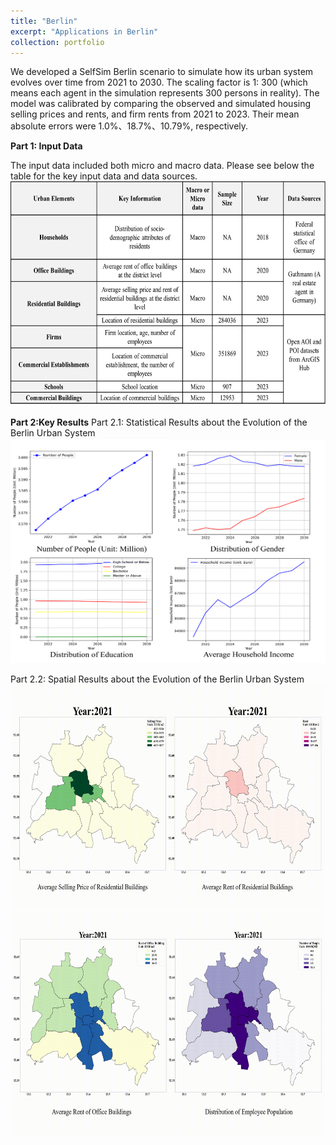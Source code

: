 ```yaml
---
title: "Berlin"
excerpt: "Applications in Berlin"
collection: portfolio
---
```


We developed a SelfSim Berlin scenario to simulate how its urban system evolves over time from 2021 to 2030. The scaling factor is 1: 300 (which means each agent in the simulation represents 300 persons in reality). The model was calibrated by comparing the observed and simulated housing selling prices and rents, and firm rents from 2021 to 2023. Their mean absolute errors were 1.0%、18.7%、10.79%, respectively. 

**Part 1: Input Data**

The input data included both micro and macro data. Please see below the table for the key input data and data sources.
<br/><img src="/images/table.png" width="600" height="360">

**Part 2:Key Results**
Part 2.1: Statistical Results about the Evolution of the Berlin Urban System
<br/><img src="/images/keyresults.png" width="600" height="360">

Part 2.2: Spatial Results about the Evolution of the Berlin Urban System
<br/><img src="/images/BL1.gif" width="600" height="360">
<br/><img src="/images/BL2.gif" width="600" height="360">
